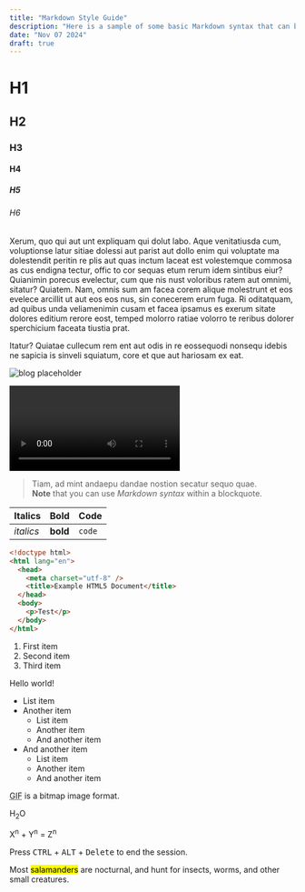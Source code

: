 ```yaml
---
title: "Markdown Style Guide"
description: "Here is a sample of some basic Markdown syntax that can be used when writing Markdown content in Astro."
date: "Nov 07 2024"
draft: true
---
```


# H1

## H2

### H3

#### H4

##### H5

###### H6

Xerum, quo qui aut unt expliquam qui dolut labo. Aque venitatiusda cum, voluptionse latur sitiae dolessi aut parist aut dollo enim qui voluptate ma dolestendit peritin re plis aut quas inctum laceat est volestemque commosa as cus endigna tectur, offic to cor sequas etum rerum idem sintibus eiur? Quianimin porecus evelectur, cum que nis nust voloribus ratem aut omnimi, sitatur? Quiatem. Nam, omnis sum am facea corem alique molestrunt et eos evelece arcillit ut aut eos eos nus, sin conecerem erum fuga. Ri oditatquam, ad quibus unda veliamenimin cusam et facea ipsamus es exerum sitate dolores editium rerore eost, temped molorro ratiae volorro te reribus dolorer sperchicium faceata tiustia prat.

Itatur? Quiatae cullecum rem ent aut odis in re eossequodi nonsequ idebis ne sapicia is sinveli squiatum, core et que aut hariosam ex eat.

![blog placeholder](/static/blog-placeholder.png)

<video controls>
  <source src="/static/dynamic-island-animation.mp4" type="video/mp4">
</video>

> Tiam, ad mint andaepu dandae nostion secatur sequo quae.  
> **Note** that you can use _Markdown syntax_ within a blockquote.

| Italics   | Bold     | Code   |
| --------- | -------- | ------ |
| _italics_ | **bold** | `code` |

```html
<!doctype html>
<html lang="en">
  <head>
    <meta charset="utf-8" />
    <title>Example HTML5 Document</title>
  </head>
  <body>
    <p>Test</p>
  </body>
</html>
```

1. First item
2. Second item
3. Third item

Hello world!

- List item
- Another item
  - List item
  - Another item
  - And another item
- And another item
  - List item
  - Another item
  - And another item

<abbr title="Graphics Interchange Format">GIF</abbr> is a bitmap image format.

H<sub>2</sub>O

X<sup>n</sup> + Y<sup>n</sup> = Z<sup>n</sup>

Press <kbd>CTRL</kbd> + <kbd>ALT</kbd> + <kbd>Delete</kbd> to end the session.

Most <mark>salamanders</mark> are nocturnal, and hunt for insects, worms, and other small creatures.
